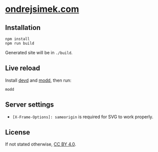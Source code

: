 # [ondrejsimek.com]

## Installation

    npm install
    npm run build

Generated site will be in `./build`.

## Live reload

Install [devd] and [modd], then run:

    modd

## Server settings

- `[X-Frame-Options]: sameorigin` is required for SVG to work properly.

## License

If not stated otherwise, [CC BY 4.0].

[ondrejsimek.com]: https://ondrejsimek.com/
[devd]: https://github.com/cortesi/devd
[modd]: https://github.com/cortesi/modd
[CC BY 4.0]: https://creativecommons.org/licenses/by/4.0/
[X-Frame-Options]: https://developer.mozilla.org/en-US/docs/Web/HTTP/Headers/X-Frame-Options
